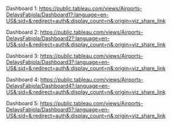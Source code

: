 Dashboard 1: https://public.tableau.com/views/Airports-DelaysFabjola/Dashboard1?:language=en-US&:sid=&:redirect=auth&:display_count=n&:origin=viz_share_link

Dashboard 2: https://public.tableau.com/views/Airports-DelaysFabjola/Dashboard2?:language=en-US&:sid=&:redirect=auth&:display_count=n&:origin=viz_share_link

Dashboard 3: https://public.tableau.com/views/Airports-DelaysFabjola/Dashboard3?:language=en-US&:sid=&:redirect=auth&:display_count=n&:origin=viz_share_link

Dashboard 4: https://public.tableau.com/views/Airports-DelaysFabjola/Dashboard4?:language=en-US&:sid=&:redirect=auth&:display_count=n&:origin=viz_share_link

Dashboard 5: https://public.tableau.com/views/Airports-DelaysFabjola/Dashboard5?:language=en-US&:sid=&:redirect=auth&:display_count=n&:origin=viz_share_link
